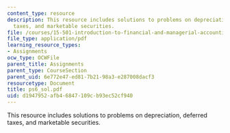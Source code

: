 ```yaml
---
content_type: resource
description: This resource includes solutions to problems on depreciation, deferred
  taxes, and marketable securities.
file: /courses/15-501-introduction-to-financial-and-managerial-accounting-spring-2004/d1947952afb46847109cb93ec52cf940_ps6_sol.pdf
file_type: application/pdf
learning_resource_types:
- Assignments
ocw_type: OCWFile
parent_title: Assignments
parent_type: CourseSection
parent_uid: 6e772e47-ed81-7b21-98a3-e287008dacf3
resourcetype: Document
title: ps6_sol.pdf
uid: d1947952-afb4-6847-109c-b93ec52cf940
---
```

This resource includes solutions to problems on depreciation, deferred taxes, and marketable securities.

